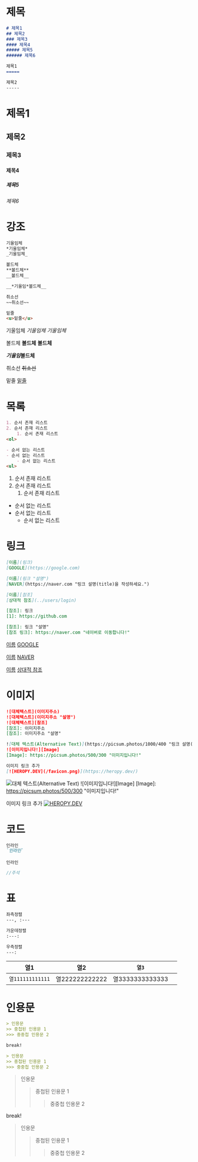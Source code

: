 # 제목
```md
# 제목1
## 제목2
### 제목3
#### 제목4
##### 제목5
###### 제목6

제목1
=====

제목2
-----
```

# 제목1
## 제목2
### 제목3
#### 제목4
##### 제목5
###### 제목6

# 강조
```md
기울임체
*기울임체*
_기울임체_

볼드체
**볼드체**
__볼드체__

__*기울임*볼드체__

취소선
~~취소선~~

밑줄
<u>밑줄</u>
```

기울임체
*기울임체*
_기울임체_

볼드체
**볼드체**
__볼드체__

__*기울임*볼드체__

취소선
~~취소선~~

밑줄
<u>밑줄</u>

# 목록
```md
1. 순서 존재 리스트
2. 순서 존재 리스트
	1. 순서 존재 리스트
<ol>

- 순서 없는 리스트
- 순서 없는 리스트
	- 순서 없는 리스트
<ul>
```
1. 순서 존재 리스트
2. 순서 존재 리스트
	1. 순서 존재 리스트


- 순서 없는 리스트
- 순서 없는 리스트
	- 순서 없는 리스트

# 링크
```md
[이름](링크)
[GOOGLE](https://google.com)

[이름](링크 "설명")
[NAVER](https://naver.com "링크 설명(title)을 작성하세요.")

[이름][참조]
[상대적 참조](../users/login)

[참조]: 링크
[1]: https://github.com

[참조]: 링크 "설명"
[참조 링크]: https://naver.com "네이버로 이동합니다!"
```

[이름](링크)
[GOOGLE](https://google.com)

[이름](링크 "설명")
[NAVER](https://naver.com "링크 설명(title)을 작성하세요.")

[이름][참조]
[상대적 참조](../users/login)

[참조]: 링크
[1]: https://github.com

[참조]: 링크 "설명"
[참조 링크]: https://naver.com "네이버로 이동합니다!"
# 이미지
```md
![대체텍스트](이미지주소)
![대체텍스트](이미지주소 "설명") 
![대체텍스트][참조] 
[참조]: 이미지주소 
[참조]: 이미지주소 "설명"

![대체 텍스트(Alternative Text)](https://picsum.photos/1000/400 "링크 설명(Title)") 
![이미지입니다!][Image] 
[Image]: https://picsum.photos/500/300 "이미지입니다!"

이미지 링크 추가
[![HEROPY.DEV](/favicon.png)](https://heropy.dev/)
```

![대체 텍스트(Alternative Text)](https://picsum.photos/1000/400 "링크 설명(Title)") 
![이미지입니다!][Image] 
[Image]: https://picsum.photos/500/300 "이미지입니다!"

이미지 링크 추가
[![HEROPY.DEV](/favicon.png)](https://heropy.dev/)

# 코드
```md
인라인
`인라인`
```
`인라인`

```java
//주석
```

# 표
```md
좌측정렬
---, :---

가운데정렬
:---:

우측정렬
---:
```

| 열1              |      열2       | `열3`           |     |
| --------------- | :-----------: | -------------- | --- |
| `열111111111111` | 열222222222222 | 열3333333333333 |     |

# 인용문
```md
> 인용문
>> 중첩된 인용문 1
>>> 중중첩 인용문 2 

break!

> 인용문
>> 중첩된 인용문 1
>>> 중중첩 인용문 2 
```
> 인용문
>> 중첩된 인용문 1
>>> 중중첩 인용문 2 

break!

> 인용문
>> 중첩된 인용문 1
>>> 중중첩 인용문 2 

